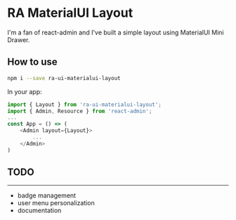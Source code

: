 # RA MaterialUI Layout

I'm a fan of react-admin and I've built a simple layout using MaterialUI Mini Drawer.

## How to use

```sh
npm i --save ra-ui-materialui-layout
```

In your app:

```js
import { Layout } from 'ra-ui-materialui-layout';
import { Admin, Resource } from 'react-admin';
...
const App = () => (
	<Admin layout={Layout}>
		...
	</Admin>
)
```

## TODO

---

- badge management
- user menu personalization
- documentation
